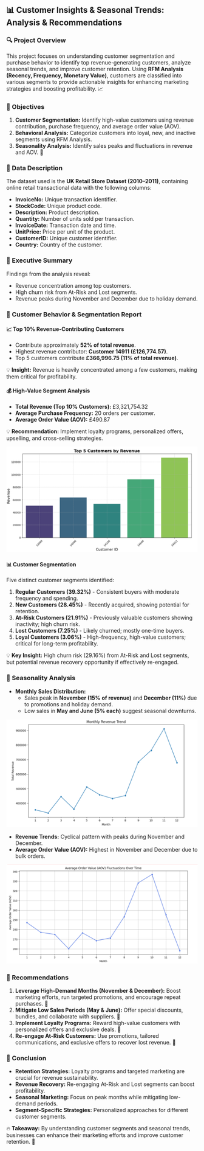 ## 📊 Customer Insights & Seasonal Trends: Analysis & Recommendations

### 🔍 Project Overview
This project focuses on understanding customer segmentation and purchase behavior to identify top revenue-generating customers, analyze seasonal trends, and improve customer retention. Using **RFM Analysis (Recency, Frequency, Monetary Value)**, customers are classified into various segments to provide actionable insights for enhancing marketing strategies and boosting profitability. 📈

### 🎯 Objectives
1. **Customer Segmentation:** Identify high-value customers using revenue contribution, purchase frequency, and average order value (AOV).
2. **Behavioral Analysis:** Categorize customers into loyal, new, and inactive segments using RFM Analysis.
3. **Seasonality Analysis:** Identify sales peaks and fluctuations in revenue and AOV. 📅

### 📂 Data Description
The dataset used is the **UK Retail Store Dataset (2010–2011)**, containing online retail transactional data with the following columns:
- **InvoiceNo:** Unique transaction identifier.
- **StockCode:** Unique product code.
- **Description:** Product description.
- **Quantity:** Number of units sold per transaction.
- **InvoiceDate:** Transaction date and time.
- **UnitPrice:** Price per unit of the product.
- **CustomerID:** Unique customer identifier.
- **Country:** Country of the customer.

### 📝 Executive Summary
Findings from the analysis reveal:
- Revenue concentration among top customers.
- High churn risk from At-Risk and Lost segments.
- Revenue peaks during November and December due to holiday demand.

### 📌 Customer Behavior & Segmentation Report
#### 📈 Top 10% Revenue-Contributing Customers
- Contribute approximately **52% of total revenue**.
- Highest revenue contributor: **Customer 14911 (£126,774.57)**.
- Top 5 customers contribute **£366,996.75 (11% of total revenue)**.

💡 **Insight:** Revenue is heavily concentrated among a few customers, making them critical for profitability.

#### 💰 High-Value Segment Analysis
- **Total Revenue (Top 10% Customers):** £3,321,754.32
- **Average Purchase Frequency:** 20 orders per customer.
- **Average Order Value (AOV):** £490.87

💡 **Recommendation:** Implement loyalty programs, personalized offers, upselling, and cross-selling strategies.

![High Value Customers](https://github.com/ShaswataKOD/DATA-PROJECTS/blob/main/Predictive_Analysis/revenue%20time.png)


#### 📊 Customer Segmentation
Five distinct customer segments identified:
1. **Regular Customers (39.32%)** - Consistent buyers with moderate frequency and spending.
2. **New Customers (28.45%)** - Recently acquired, showing potential for retention.
3. **At-Risk Customers (21.91%)** - Previously valuable customers showing inactivity; high churn risk.
4. **Lost Customers (7.25%)** - Likely churned; mostly one-time buyers.
5. **Loyal Customers (3.06%)** - High-frequency, high-value customers; critical for long-term profitability.

💡 **Key Insight:** High churn risk (29.16%) from At-Risk and Lost segments, but potential revenue recovery opportunity if effectively re-engaged.

### 📅 Seasonality Analysis
- **Monthly Sales Distribution:**
  - Sales peak in **November (15% of revenue)** and **December (11%)** due to promotions and holiday demand.
  - Low sales in **May and June (5% each)** suggest seasonal downturns.

![Monthly Revenue Trends](https://github.com/ShaswataKOD/DATA-PROJECTS/blob/main/Predictive_Analysis/monthly%20rev.png)

- **Revenue Trends:** Cyclical pattern with peaks during November and December.
- **Average Order Value (AOV):** Highest in November and December due to bulk orders.
  
![Average Value Over Time](https://github.com/ShaswataKOD/DATA-PROJECTS/blob/main/Predictive_Analysis/AOV%20time.png)

### 📢 Recommendations
1. **Leverage High-Demand Months (November & December):** Boost marketing efforts, run targeted promotions, and encourage repeat purchases. 📣
2. **Mitigate Low Sales Periods (May & June):** Offer special discounts, bundles, and collaborate with suppliers. 🛒
3. **Implement Loyalty Programs:** Reward high-value customers with personalized offers and exclusive deals. 🎁
4. **Re-engage At-Risk Customers:** Use promotions, tailored communications, and exclusive offers to recover lost revenue. 🔄

### 📝 Conclusion
- **Retention Strategies:** Loyalty programs and targeted marketing are crucial for revenue sustainability.
- **Revenue Recovery:** Re-engaging At-Risk and Lost segments can boost profitability.
- **Seasonal Marketing:** Focus on peak months while mitigating low-demand periods.
- **Segment-Specific Strategies:** Personalized approaches for different customer segments.

🔥 **Takeaway:** By understanding customer segments and seasonal trends, businesses can enhance their marketing efforts and improve customer retention. 🚀


